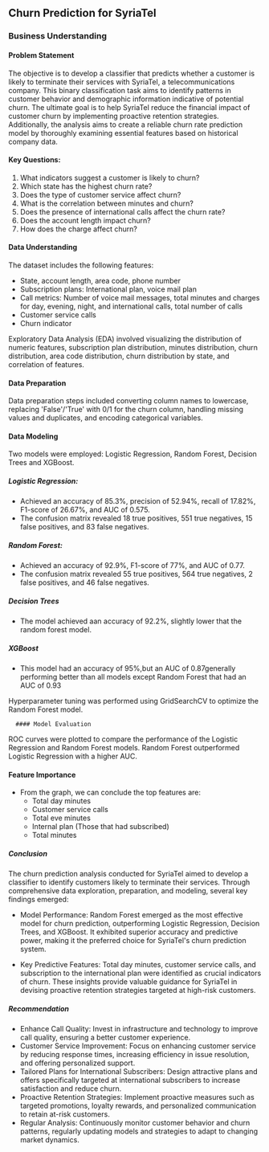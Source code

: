 ## Churn Prediction for SyriaTel

### Business Understanding

#### Problem Statement
The objective is to develop a classifier that predicts whether a customer is likely to terminate their services with SyriaTel, a telecommunications company. This binary classification task aims to identify patterns in customer behavior and demographic information indicative of potential churn. The ultimate goal is to help SyriaTel reduce the financial impact of customer churn by implementing proactive retention strategies. Additionally, the analysis aims to create a reliable churn rate prediction model by thoroughly examining essential features based on historical company data.

#### Key Questions:
1. What indicators suggest a customer is likely to churn?
2. Which state has the highest churn rate?
3. Does the type of customer service affect churn?
4. What is the correlation between minutes and churn?
5. Does the presence of international calls affect the churn rate?
6. Does the account length impact churn?
7. How does the charge affect churn?

#### Data Understanding
The dataset includes the following features:
- State, account length, area code, phone number
- Subscription plans: International plan, voice mail plan
- Call metrics: Number of voice mail messages, total minutes and charges for day, evening, night, and international calls, total number of calls
- Customer service calls
- Churn indicator

Exploratory Data Analysis (EDA) involved visualizing the distribution of numeric features, subscription plan distribution, minutes distribution, churn distribution, area code distribution, churn distribution by state, and correlation of features.

#### Data Preparation
Data preparation steps included converting column names to lowercase, replacing 'False'/'True' with 0/1 for the churn column, handling missing values and duplicates, and encoding categorical variables.

#### Data Modeling
Two models were employed: Logistic Regression, Random Forest, Decision Trees and XGBoost.

##### Logistic Regression:
- Achieved an accuracy of 85.3%, precision of 52.94%, recall of 17.82%, F1-score of 26.67%, and AUC of 0.575.
- The confusion matrix revealed 18 true positives, 551 true negatives, 15 false positives, and 83 false negatives.

##### Random Forest:
- Achieved an accuracy of 92.9%, F1-score of 77%, and AUC of 0.77.
- The confusion matrix revealed 55 true positives, 564 true negatives, 2 false positives, and 46 false negatives.

##### Decision Trees
- The model achieved aan accuracy of 92.2%, slightly lower that the random forest model.

##### XGBoost
- This model had an accuracy of 95%,but an AUC of 0.87generally performing better than all models except Random Forest that had an AUC of 0.93

Hyperparameter tuning was performed using GridSearchCV to optimize the Random Forest model.

      #### Model Evaluation
ROC curves were plotted to compare the performance of the Logistic Regression and Random Forest models. Random Forest outperformed Logistic Regression with a higher AUC.

#### Feature Importance
- From the graph, we can conclude the top features are:
    - Total day minutes
    - Customer service calls
    - Total eve minutes
    - Internal plan (Those that had subscribed)
    - Total minutes

##### Conclusion
The churn prediction analysis conducted for SyriaTel aimed to develop a classifier to identify customers likely to terminate their services. Through comprehensive data exploration, preparation, and modeling, several key findings emerged:

- Model Performance: Random Forest emerged as the most effective model for churn prediction, outperforming Logistic Regression, Decision Trees, and XGBoost. It exhibited superior accuracy and predictive power, making it the preferred choice for SyriaTel's churn prediction system.

- Key Predictive Features: Total day minutes, customer service calls, and subscription to the international plan were identified as crucial indicators of churn. These insights provide valuable guidance for SyriaTel in devising proactive retention strategies targeted at high-risk customers.

##### Recommendation
- Enhance Call Quality: Invest in infrastructure and technology to improve call quality, ensuring a better customer experience.
- Customer Service Improvement: Focus on enhancing customer service by reducing response times, increasing efficiency in issue resolution, and offering personalized support.
- Tailored Plans for International Subscribers: Design attractive plans and offers specifically targeted at international subscribers to increase satisfaction and reduce churn.
- Proactive Retention Strategies: Implement proactive measures such as targeted promotions, loyalty rewards, and personalized communication to retain at-risk customers.
- Regular Analysis: Continuously monitor customer behavior and churn patterns, regularly updating models and strategies to adapt to changing market dynamics.